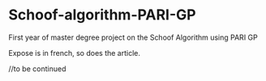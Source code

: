 # Schoof-algorithm-PARI-GP
First year of master degree project on the Schoof Algorithm using PARI GP

Expose is in french, so does the article.

//to be continued
